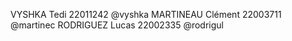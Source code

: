 VYSHKA Tedi 22011242 @vyshka
MARTINEAU Clément 22003711 @martinec
RODRIGUEZ Lucas 22002335 @rodrigul
